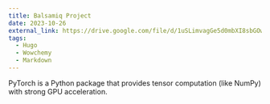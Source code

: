 ```yaml
---
title: Balsamiq Project
date: 2023-10-26
external_link: https://drive.google.com/file/d/1uSLimvagGe5d0mbXI8sbGOwAMoOTkc__/view?usp=drive_link
tags:
  - Hugo
  - Wowchemy
  - Markdown
---
```


PyTorch is a Python package that provides tensor computation (like NumPy) with strong GPU acceleration.

<!--more-->
